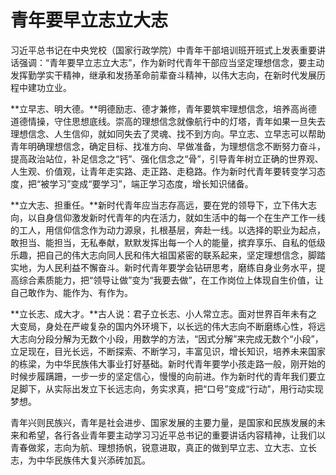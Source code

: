 # 青年要早立志立大志 



习近平总书记在中央党校（国家行政学院）中青年干部培训班开班式上发表重要讲话强调：“青年要早立志立大志”，作为新时代青年干部应当坚定理想信念，要主动发挥勤学实干精神，继承和发扬革命前辈奋斗精神，以伟大志向，在新时代发展历程中建功立业。

**立早志、明大德。**明德励志、德才兼修，青年要筑牢理想信念，培养高尚德道德情操，守住思想底线。崇高的理想信念就像航行中的灯塔，青年如果一旦失去理想信念、人生信仰，就如同失去了灵魂、找不到方向。早立志、立早志可以帮助青年明确理想信念，确定目标、找准方向、早做准备，为理想信念不断努力奋斗，提高政治站位，补足信念之“钙”、强化信念之“骨”，引导青年树立正确的世界观、人生观、价值观，让青年走实路、走正路、走稳路。作为新时代青年要转变学习态度，把“被学习”变成“要学习”，端正学习态度，增长知识储备。

**立大志、担重任。**新时代青年应当志存高远，要在党的领导下，立下伟大志向，以自身信仰激发新时代青年的内在活力，就如生活中的每一个在生产工作一线的工人，用信仰信念作为动力源泉，扎根基层，奔赴一线。以选择的职业为起点，敢担当、能担当，无私奉献，默默发挥出每一个人的能量，摈弃享乐、自私的低级乐趣，把自己的伟大志向同人民和伟大祖国紧密的联系起来，坚定理想信念，脚踏实地，为人民利益不懈奋斗。新时代青年要学会钻研思考，磨练自身业务水平，提高综合素质能力，把“领导让做”变为“我要去做”，在工作岗位上体现自生价值，让自己敢作为、能作为、有作为。

**立长志、成大才。**古人说：君子立长志、小人常立志。面对世界百年未有之大变局，身处在严峻复杂的国内外环境下，以长远的伟大志向不断磨练心性，将远大志向分段分解为无数个小段，用数学的方法，“因式分解”来完成无数个“小段”，立足现在，目光长远，不断探索、不断学习，丰富见识，增长知识，培养未来国家的栋梁，为中华民族伟大事业打好基础。新时代青年要学小孩走路一般，刚开始的时候步履蹒跚，一步一步的坚定信心，慢慢的向前进。作为新时代的青年我们要立足脚下，从实际出发立下长远志向，务实求真，把“口号”变成“行动”，用行动实现梦想。

青年兴则民族兴，青年是社会进步、国家发展的主要力量，是国家和民族发展的未来和希望，各行各业青年要主动学习习近平总书记的重要讲话内容精神，让我们以青春做浆，志向为航、理想扬帆，锐意进取，真正的做到早立志、立大志、立长志，为中华民族伟大复兴添砖加瓦。
